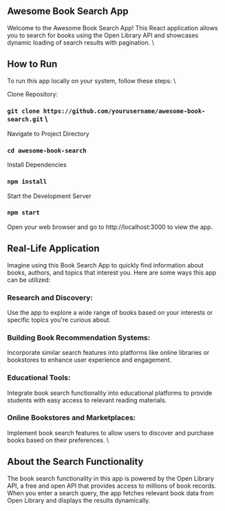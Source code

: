 ## Awesome Book Search App

Welcome to the Awesome Book Search App! This React application allows you to search for books using the Open Library API and showcases dynamic loading of search results with pagination. \

## How to Run

To run this app locally on your system, follow these steps: \

Clone Repository:
### `git clone https://github.com/yourusername/awesome-book-search.git` \

Navigate to Project Directory
### `cd awesome-book-search`

Install Dependencies
### `npm install`

Start the Development Server
### `npm start`

Open your web browser and go to http://localhost:3000 to view the app.

## Real-Life Application

Imagine using this Book Search App to quickly find information about books, authors, and topics that interest you. Here are some ways this app can be utilized:

### Research and Discovery:
Use the app to explore a wide range of books based on your interests or specific topics you're curious about.

### Building Book Recommendation Systems:
Incorporate similar search features into platforms like online libraries or bookstores to enhance user experience and engagement.

### Educational Tools:
Integrate book search functionality into educational platforms to provide students with easy access to relevant reading materials.

### Online Bookstores and Marketplaces:
Implement book search features to allow users to discover and purchase books based on their preferences. \

## About the Search Functionality

The book search functionality in this app is powered by the Open Library API, a free and open API that provides access to millions of book records. When you enter a search query, the app fetches relevant book data from Open Library and displays the results dynamically.
